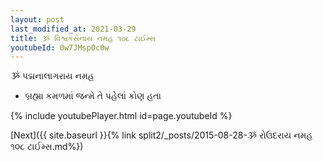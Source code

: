 ```yaml
---
layout: post
last_modified_at: 2021-03-29
title: ૐ વિશ્વકસેનાય નમહ ૧૦૮ ટાઈમ્સ
youtubeId: 0w7JMspOc0w
---
```

 
 
 ૐ પદ્મનાલાગરાય નમહ  
 
 -  બ્રહ્મા કમળમાં જન્મે તે પહેલાં કોણ હતા 
 
  
 
  
 
 
 
 
 
 


{% include youtubePlayer.html id=page.youtubeId %}
 
[Next]({{ site.baseurl }}{% link  split2/_posts/2015-08-28-ૐ રોઉદરાય નમહ ૧૦૮ ટાઈમ્સ.md%})
 
